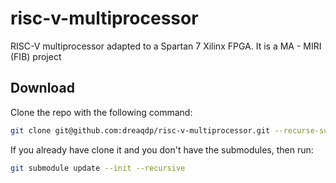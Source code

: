 # risc-v-multiprocessor
RISC-V multiprocessor adapted to a Spartan 7 Xilinx FPGA. It is a MA - MIRI (FIB) project

## Download
Clone the repo with the following command:

```bash
git clone git@github.com:dreaqdp/risc-v-multiprocessor.git --recurse-submodules
```

If you already have clone it and you don't have the submodules, then run:

```bash
git submodule update --init --recursive
```


